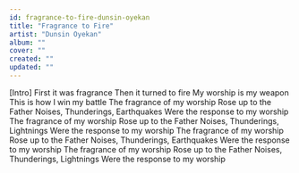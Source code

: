 ```yaml
---
id: fragrance-to-fire-dunsin-oyekan
title: "Fragrance to Fire"
artist: "Dunsin Oyekan"
album: ""
cover: ""
created: ""
updated: ""
---
```


[Intro]
First it was fragrance
Then it turned to fire
My worship is my weapon
This is how I win my battle
The fragrance of my worship
Rose up to the Father
Noises, Thunderings, Earthquakes
Were the response to my worship
The fragrance of my worship
Rose up to the Father
Noises, Thunderings, Lightnings
Were the response to my worship
The fragrance of my worship
Rose up to the Father
Noises, Thunderings, Earthquakes
Were the response to my worship
The fragrance of my worship
Rose up to the Father
Noises, Thunderings, Lightnings
Were the response to my worship